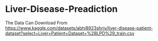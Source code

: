 # Liver-Disease-Preadiction

The Data Can Download From https://www.kaggle.com/datasets/abhi8923shriv/liver-disease-patient-dataset?select=Liver+Patient+Dataset+%28LPD%29_train.csv
